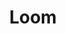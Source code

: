 ---
facebook: https://facebook.com/useloom
logohandle: loom
sort: loom
title: Loom
twitter: https://x.com/loom
website: https://www.loom.com/
---